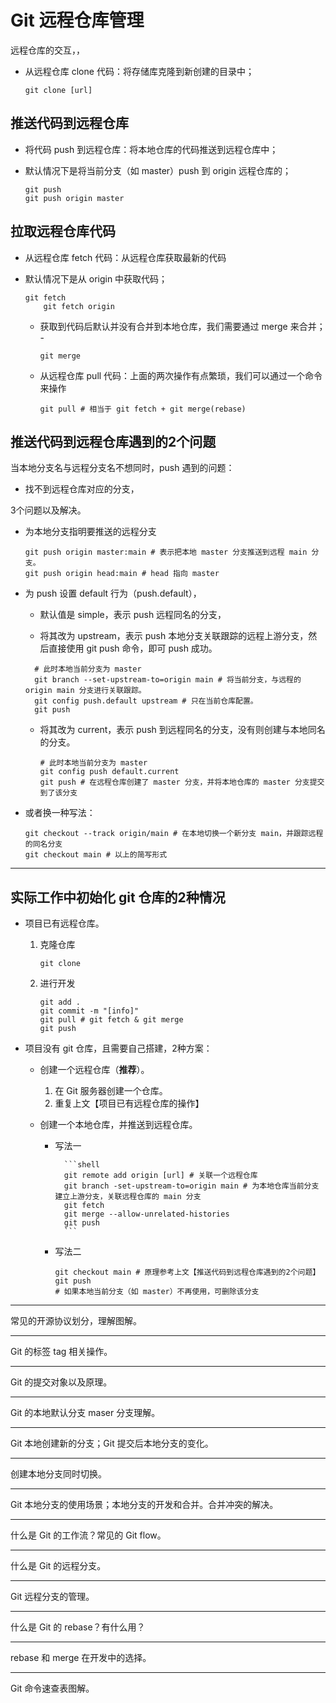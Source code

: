 # Git 远程仓库管理

远程仓库的交互，，

- 从远程仓库 clone 代码：将存储库克隆到新创建的目录中； 

  ```shell
  git clone [url]
  ```

## 推送代码到远程仓库

- 将代码 push 到远程仓库：将本地仓库的代码推送到远程仓库中； 
	
- 默认情况下是将当前分支（如 master）push 到 origin 远程仓库的；
	
	```shell
	git push
	git push origin master
	```

## 拉取远程仓库代码

- 从远程仓库 fetch 代码：从远程仓库获取最新的代码 
	
- 默认情况下是从 origin 中获取代码；
	
  ```shell
  git fetch
	  git fetch origin
	```
	
	- 获取到代码后默认并没有合并到本地仓库，我们需要通过 merge 来合并； -
	
	  ```shell
	  git merge
	  ```
	
	- 从远程仓库 pull 代码：上面的两次操作有点繁琐，我们可以通过一个命令来操作
	
	  ```shell
	  git pull # 相当于 git fetch + git merge(rebase)
	  ```

## 推送代码到远程仓库遇到的2个问题

当本地分支名与远程分支名不想同时，push 遇到的问题：

- 找不到远程仓库对应的分支，

3个问题以及解决。

- 为本地分支指明要推送的远程分支

  ```shell
  git push origin master:main # 表示把本地 master 分支推送到远程 main 分支。
  git push origin head:main # head 指向 master
  ```

- 为 push 设置 default 行为（push.default），
	
	- 默认值是 simple，表示 push 远程同名的分支，
	
	- 将其改为 upstream，表示 push 本地分支关联跟踪的远程上游分支，然后直接使用 git push 命令，即可 push 成功。
	
    ```shell
      # 此时本地当前分支为 master
      git branch --set-upstream-to=origin main # 将当前分支，与远程的 origin main 分支进行关联跟踪。
      git config push.default upstream # 只在当前仓库配置。
      git push
    ```
	
	- 将其改为 current，表示 push 到远程同名的分支，没有则创建与本地同名的分支。
	
	  ```shell
	  # 此时本地当前分支为 master
	  git config push default.current 
	  git push # 在远程仓库创建了 master 分支，并将本地仓库的 master 分支提交到了该分支
	  ```
	
- 或者换一种写法：

  ```shell
  git checkout --track origin/main # 在本地切换一个新分支 main，并跟踪远程的同名分支
  git checkout main # 以上的简写形式
  ```

-----

## 实际工作中初始化 git 仓库的2种情况

- 项目已有远程仓库。

  1. 克隆仓库

     ```shell
     git clone
     ```

  2. 进行开发

     ```shell
     git add .
     git commit -m "[info]"
     git pull # git fetch & git merge
     git push
     ```

- 项目没有 git 仓库，且需要自己搭建，2种方案：

  - 创建一个远程仓库（**推荐**）。
    1. 在 Git 服务器创建一个仓库。
    2. 重复上文【项目已有远程仓库的操作】

  - 创建一个本地仓库，并推送到远程仓库。

    - 写法一

			```shell
			git remote add origin [url] # 关联一个远程仓库
			git branch -set-upstream-to=origin main # 为本地仓库当前分支建立上游分支，关联远程仓库的 main 分支
			git fetch
			git merge --allow-unrelated-histories
			git push
			```

    - 写法二
    
      ```shell
      git checkout main # 原理参考上文【推送代码到远程仓库遇到的2个问题】
      git push
      # 如果本地当前分支（如 master）不再使用，可删除该分支
      ```
    

-----

常见的开源协议划分，理解图解。

-----

Git 的标签 tag 相关操作。

-----

Git 的提交对象以及原理。

-----

Git 的本地默认分支 maser 分支理解。

-----

Git 本地创建新的分支；Git 提交后本地分支的变化。

-----

创建本地分支同时切换。

-----

Git 本地分支的使用场景；本地分支的开发和合并。合并冲突的解决。

-----

什么是 Git 的工作流？常见的 Git flow。

-----

什么是 Git 的远程分支。

-----

Git 远程分支的管理。

-----

什么是 Git 的 rebase？有什么用？

-----

rebase 和 merge 在开发中的选择。

-----

Git 命令速查表图解。